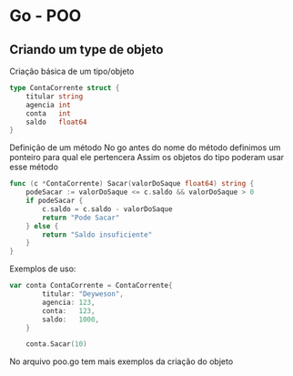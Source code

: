 # Go - POO

## Criando um type de objeto 

Criação básica de um tipo/objeto
```go 
type ContaCorrente struct {
	titular string
	agencia int
	conta   int
	saldo   float64
}
```
Definição de um método
No go antes do nome do método definimos um ponteiro para qual ele pertencera
Assim os objetos do tipo poderam usar esse método
```go
func (c *ContaCorrente) Sacar(valorDoSaque float64) string {
	podeSacar := valorDoSaque <= c.saldo && valorDoSaque > 0
	if podeSacar {
		c.saldo = c.saldo - valorDoSaque
		return "Pode Sacar"
	} else {
		return "Saldo insuficiente"
	}
}
```


Exemplos de uso:
```go
var conta ContaCorrente = ContaCorrente{
		titular: "Deyweson",
		agencia: 123,
		conta:   123,
		saldo:   1000,
	}

	conta.Sacar(10)
```
No arquivo poo.go tem mais exemplos da criação do objeto


